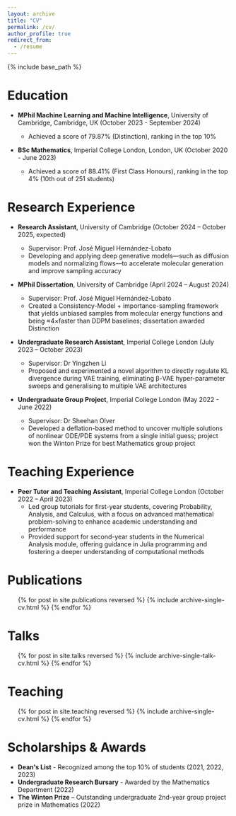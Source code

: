 ```yaml
---
layout: archive
title: "CV"
permalink: /cv/
author_profile: true
redirect_from:
  - /resume
---
```


{% include base_path %}

Education
======
* **MPhil Machine Learning and Machine Intelligence**, University of Cambridge, Cambridge, UK (October 2023 - September 2024)
  * Achieved a score of 79.87% (Distinction), ranking in the top 10%

* **BSc Mathematics**, Imperial College London, London, UK (October 2020 - June 2023)
  * Achieved a score of 88.41% (First Class Honours), ranking in the top 4% (10th out of 251 students)

Research Experience
======
* **Research Assistant**, University of Cambridge (October 2024 – October 2025, expected)
  * Supervisor: Prof. José Miguel Hernández-Lobato
  * Developing and applying deep generative models—such as diffusion models and normalizing flows—to accelerate molecular generation and improve sampling accuracy

* **MPhil Dissertation**, University of Cambridge (April 2024 – August 2024)
  * Supervisor: Prof. José Miguel Hernández-Lobato
  * Created a Consistency-Model + importance-sampling framework that yields unbiased samples from molecular energy functions and being ≈4×faster than DDPM baselines; dissertation awarded Distinction

* **Undergraduate Research Assistant**, Imperial College London (July 2023 – October 2023)
  * Supervisor: Dr Yingzhen Li
  * Proposed and experimented a novel algorithm to directly regulate KL divergence during VAE training, eliminating β-VAE hyper-parameter sweeps and generalising to multiple VAE architectures

* **Undergraduate Group Project**, Imperial College London (May 2022 - June 2022)
  * Supervisor: Dr Sheehan Olver
  * Developed a deflation-based method to uncover multiple solutions of nonlinear ODE/PDE systems from a single initial guess; project won the Winton Prize for best Mathematics group project

Teaching Experience
======
* **Peer Tutor and Teaching Assistant**, Imperial College London (October 2022 – April 2023)
  * Led group tutorials for first-year students, covering Probability, Analysis, and Calculus, with a focus on advanced mathematical problem-solving to enhance academic understanding and performance
  * Provided support for second-year students in the Numerical Analysis module, offering guidance in Julia programming and fostering a deeper understanding of computational methods

Publications
======
  <ul>{% for post in site.publications reversed %}
    {% include archive-single-cv.html %}
  {% endfor %}</ul>
  
Talks
======
  <ul>{% for post in site.talks reversed %}
    {% include archive-single-talk-cv.html  %}
  {% endfor %}</ul>
  
Teaching
======
  <ul>{% for post in site.teaching reversed %}
    {% include archive-single-cv.html %}
  {% endfor %}</ul>
  
Scholarships & Awards
======
* **Dean's List** - Recognized among the top 10% of students (2021, 2022, 2023)
* **Undergraduate Research Bursary** - Awarded by the Mathematics Department (2022)
* **The Winton Prize** – Outstanding undergraduate 2nd-year group project prize in Mathematics (2022)
